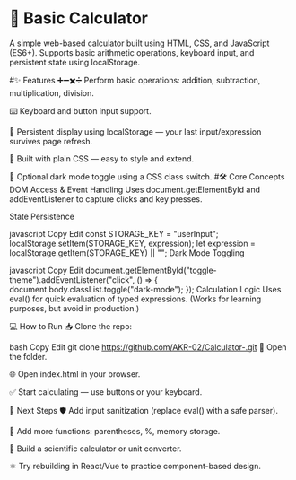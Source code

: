 # 🧮 Basic Calculator
A simple web-based calculator built using HTML, CSS, and JavaScript (ES6+).
Supports basic arithmetic operations, keyboard input, and persistent state using localStorage.

#✨ Features
➕➖✖️➗ Perform basic operations: addition, subtraction, multiplication, division.

⌨️ Keyboard and button input support.

💾 Persistent display using localStorage — your last input/expression survives page refresh.

🎨 Built with plain CSS — easy to style and extend.

🌙 Optional dark mode toggle using a CSS class switch.
#🛠 Core Concepts
DOM Access & Event Handling
Uses document.getElementById and addEventListener to capture clicks and key presses.

State Persistence

javascript
Copy
Edit
const STORAGE_KEY = "userInput";
localStorage.setItem(STORAGE_KEY, expression);
let expression = localStorage.getItem(STORAGE_KEY) || "";
Dark Mode Toggling

javascript
Copy
Edit
document.getElementById("toggle-theme").addEventListener("click", () => {
  document.body.classList.toggle("dark-mode");
});
Calculation Logic
Uses eval() for quick evaluation of typed expressions. (Works for learning purposes, but avoid in production.)

💻 How to Run
📥 Clone the repo:

bash
Copy
Edit
git clone https://github.com/AKR-02/Calculator-.git
📂 Open the folder.

🌐 Open index.html in your browser.

✅ Start calculating — use buttons or your keyboard.

🚀 Next Steps
🛡 Add input sanitization (replace eval() with a safe parser).

🧠 Add more functions: parentheses, %, memory storage.

🧮 Build a scientific calculator or unit converter.

⚛️ Try rebuilding in React/Vue to practice component-based design.


